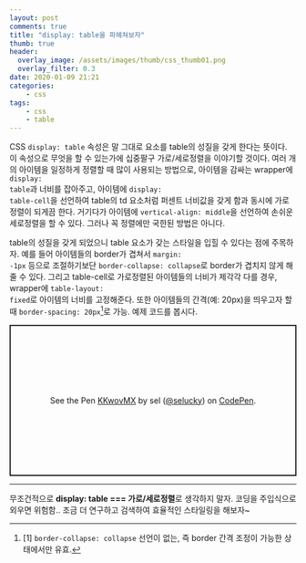 ```yaml
---
layout: post
comments: true
title: "display: table을 파헤쳐보자"
thumb: true
header:
  overlay_image: /assets/images/thumb/css_thumb01.png
  overlay_filter: 0.3
date: 2020-01-09 21:21
categories:
    - css
tags:
    - css
    - table
---
```

CSS <code>display: table</code> 속성은 말 그대로 요소를 table의 성질을 갖게 한다는 뜻이다. 이 속성으로 무엇을 할 수 있는가에 십중팔구 가로/세로정렬을 이야기할 것이다. 여러 개의 아이템을 일정하게 정렬할 때 많이 사용되는 방법으로, 아이템을 감싸는 wrapper에 <code>display: table</code>과 너비를 잡아주고, 아이템에 <code>display: table-cell</code>을 선언하여 table의 td 요소처럼 퍼센트 너비값을 갖게 함과 동시에 가로정렬이 되게끔 한다. 거기다가 아이템에 <code>vertical-align: middle</code>을 선언하여 손쉬운 세로정렬을 할 수 있다. 그러나 꼭 정렬에만 국한된 방법은 아니다.

table의 성질을 갖게 되었으니 table 요소가 갖는 스타일을 입힐 수 있다는 점에 주목하자. 예를 들어 아이템들의 border가 겹쳐서 <code>margin: -1px</code> 등으로 조절하기보단 <code>border-collapse: collapse</code>로 border가 겹치지 않게 해줄 수 있다. 그리고 table-cell로 가로정렬된 아이템들의 너비가 제각각 다를 경우, wrapper에 <code>table-layout: fixed</code>로 아이템의 너비를 고정해준다. 또한 아이템들의 간격(예: 20px)을 띄우고자 할 때 <code>border-spacing: 20px</code>[^1]로 가능. 예제 코드를 봅시다.

<p class="codepen" data-height="265" data-theme-id="default" data-default-tab="css,result" data-user="selucky" data-slug-hash="KKwovMX" style="height: 265px; box-sizing: border-box; display: flex; align-items: center; justify-content: center; border: 2px solid; margin: 1em 0; padding: 1em;" data-pen-title="KKwovMX">
  <span>See the Pen <a href="https://codepen.io/selucky/pen/KKwovMX">
  KKwovMX</a> by sel (<a href="https://codepen.io/selucky">@selucky</a>)
  on <a href="https://codepen.io">CodePen</a>.</span>
</p>
<script async src="https://static.codepen.io/assets/embed/ei.js"></script>

<hr>

무조건적으로 **display: table === 가로/세로정렬**로 생각하지 말자. 코딩을 주입식으로 외우면 위험함.. 조금 더 연구하고 검색하여 효율적인 스타일링을 해보자~

[^1]: [1] <code>border-collapse: collapse</code> 선언이 없는, 즉 border 간격 조정이 가능한 상태에서만 유효.
